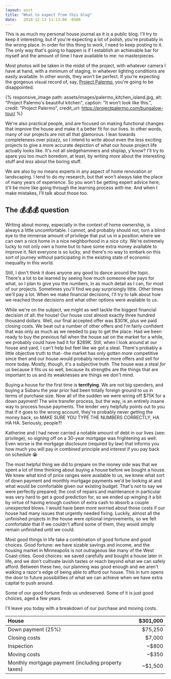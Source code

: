 ```yaml
---
layout: post
title: "What to expect from this blog"
date:   2018-12-13 11:13:00 -0500
---
```


This is as much my personal house journal as it is a public blog.
I'll try to keep it interesting, but if you're expecting a lot of polish, you're probably in the wrong place.
In order for this thing to work, I need to keep posting to it.
The only way that's going to happen is if I establish an achievable bar for myself and the amount of time I have available to me: no masterpieces.

Most photos will be taken in the midst of the project, with whatever camera I have at hand, with a minimum of staging, in whatever lighting conditions are easily available.
In other words, they won't be perfect.
If you're expecting the gorgeous visual record of, say, [Project Palermo](https://projectpalermo.com/), you're going to be disappointed.

{% responsive_image path: assets/images/palermo_kitchen_island.jpg, alt: "Project Palermo's beautiful kitchen", caption: "It won't look like this.", credit: "Project Palermo", credit_url: https://projectpalermo.com/bungalow-tour/ %}

We're also practical people, and are focused on making functional changes that improve the house and make it a better fit for our lives.
In other words, many of our projects are not all that glamorous.
I lean towards completeness over pizazz, so I intend to write about even the less exciting projects to give a more accurate depiction of what our house project life actually looks like.
It's not all sledgehammers and shiplap, y'know?
I'll try to spare you too much boredom, at least, by writing *more* about the interesting stuff and *less* about the boring stuff.

We are also by no means experts in any aspect of home renovation or landscaping.
I tend to do my research, but that won't always take the place of many years of experience.
So you won't be getting expert advice here; it'll be more like going through the learning process *with* me.
And when I make mistakes, I'll talk about those too.

## The 💰💰💰 question ##

Writing about money, especially in the context of home ownership, is always a little uncomfortable.
I cannot, and probably should not, turn a blind eye to the immense amount of privilege that put us in a position where we can own a nice home in a nice neighborhood in a nice city.
We're extremely lucky to not only own a home but to have some extra money available to improve it.
Not everyone is so lucky, and there's no way to embark on this sort of journey without participating in the existing state of economic inequality in this world.

Still, I don't think it does anyone any good to dance around the topic.
There's a lot to be learned by seeing how much someone else pays for what, so I plan to give you the numbers, in as much detail as I can, for most of our projects.
Sometimes you'll find we pay surprisingly little.
Other times we'll pay a lot.
When we make financial decisions, I'll try to talk about how we reached those decisions and what other options were available to us.

While we're on the subject, we might as well tackle the biggest financial decision of all: the house! Our house cost almost exactly three hundred thousand dollars.
Well, our final accepted offer was $301K, plus we paid closing costs.
We beat out a number of other offers and I'm fairly confident that was only as much as we needed to pay to get the place.
Had we been ready to buy the previous fall when the house sat on the market for a while, we probably could have had it for $289K.
Still, when I look around at our house and yard, I can't help but feel like we got a steal.
There's probably a little objective truth to that--the market has only gotten more competitive since then and our house would probably receive more offers and sell for more today.
Mostly, though, it's a subjective truth.
The house was a steal *for us* because it fits us so well, because its strengths are the things that are important to us and its weaknesses are things we don't mind.

Buying a house for the first time is **terrifying**.
We are not big spenders, and buying a Subaru the year prior had been totally foreign ground to us in terms of purchase size.
Now all of the sudden we were wiring off $75K for a down payment!
The wire transfer process, but the way, is an entirely insane way to process house payments.
The lender very helpfully points out to you that if it goes to the wrong account, they're probably never getting the money back, so MAKE SURE YOU TYPE THE NUMBERS CORRECTLY, HA HA HA.
Seriously, people?!

Katherine and I had never carried a notable amount of debt in our lives (see: privilege), so signing off on a 30-year mortgage was frightening as well.
Even worse is the mortgage disclosure (required by law) that informs you how much you will pay in combined principle and interest if you pay back on schedule
😭

The most helpful thing we did to prepare on the money side was that we spent a lot of time thinking about buying a house before we bought a house.
We knew what kind of price ranges were available to us, we knew what sort of down payment and monthly mortgage payments we'd be looking at and what would be comfortable given our existing budget.
That's not to say we were perfectly prepared; the cost of repairs and maintenance in particular was very hard to get a good prediction for, so we ended up winging it a bit by virtue of having enough cushion of extra cash to absorb a couple unexpected blows.
I would have been more worried about those costs if our house had many issues that urgently needed fixing.
Luckily, almost all the unfinished projects in the house were optional improvements, so we felt comfortable that if we couldn't afford some of them, they would simply remain unfinished until we could.

Most good things in life take a combination of good fortune and good choices.
Good fortune: we have sizable savings and income, and the housing market in Minneapolis is not outrageous like many of the West Coast cities.
Good choices: we saved carefully and bought a house later in life, and we don't cultivate lavish tastes or reach beyond what we can safely afford.
Between these two, our planning was good enough and we aren't walking a razor's edge of being able to afford our house.
This in turn opens the door to future possibilities of what we can achieve when we have extra capital to push around.

Some of our good fortune finds us undeserved.
Some of it is just good choices, aged a few years.

I'll leave you today with a breakdown of our purchase and moving costs.

| House | $301,000 |
| :--- | ---: |
| Down payment (25%) | $75,250 |
| Closing costs | $7,000 |
| Inspection | ~$800 |
| Moving costs | ~$350 |
| Monthly mortgage payment (including property taxes) | ~$1,500 |

